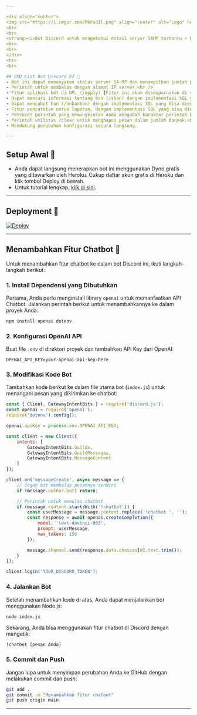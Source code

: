```yaml
---

<div align="center">
<img src="https://i.imgur.com/MkFud1l.png" align="center" alt="Logo" height="100">
<br>
<br>
<strong><i>Bot Discord untuk mengetahui detail server SAMP tertentu + Penggunaan Fitur Chatbot (OpenAI) </i></strong>
<br>
<br>
</div>
<hr>
<br>

## CMD List Bot Discord RZ 📍
- Bot ini dapat menanyakan status server SA-MP dan menampilkan jumlah pemain. (/players)<br />
- Perintah untuk membalas dengan alamat IP server.<br />
- Fitur aplikasi bot di DM. (/apply) [Fitur ini akan disempurnakan di versi mendatang]<br />
- Dapat mencari informasi tentang ban (/sban) dengan implementasi SQL yang bisa diedit.<br />
- Dapat mencabut ban (/unbanban) dengan implementasi SQL yang bisa diedit.<br />
- Fitur pencatatan untuk laporan, dengan implementasi SQL yang bisa diedit.<br />
- Pemroses perintah yang memungkinkan Anda mengubah karakter perintah bot.<br />
- Perintah utilitas /clear untuk menghapus pesan dalam jumlah banyak.<br />
- Mendukung perubahan konfigurasi secara langsung.

---
```


## Setup Awal 📝
- Anda dapat langsung menerapkan bot ini menggunakan Dyno gratis yang ditawarkan oleh Heroku. Cukup daftar akun gratis di Heroku dan klik tombol Deploy di bawah.<br />
- Untuk tutorial lengkap, [klik di sini]((https://www.youtube.com/@RandyKurniawan)).

---

## Deployment 📝
[![Deploy](https://www.herokucdn.com/deploy/button.svg)](https://heroku.com/deploy)

---

## Menambahkan Fitur Chatbot 🤖
Untuk menambahkan fitur chatbot ke dalam bot Discord ini, ikuti langkah-langkah berikut:

### 1. Install Dependensi yang Dibutuhkan
Pertama, Anda perlu menginstall library `openai` untuk memanfaatkan API Chatbot. Jalankan perintah berikut untuk menambahkannya ke dalam proyek Anda:
```bash
npm install openai dotenv
```

### 2. Konfigurasi OpenAI API
Buat file `.env` di direktori proyek dan tambahkan API Key dari OpenAI:
```
OPENAI_API_KEY=your-openai-api-key-here
```

### 3. Modifikasi Kode Bot
Tambahkan kode berikut ke dalam file utama bot (`index.js`) untuk menangani pesan yang dikirimkan ke chatbot:

```javascript
const { Client, GatewayIntentBits } = require('discord.js');
const openai = require('openai');
require('dotenv').config();

openai.apiKey = process.env.OPENAI_API_KEY;

const client = new Client({
    intents: [
        GatewayIntentBits.Guilds,
        GatewayIntentBits.GuildMessages,
        GatewayIntentBits.MessageContent
    ]
});

client.on('messageCreate', async message => {
    // Cegah bot membalas pesannya sendiri
    if (message.author.bot) return;

    // Perintah untuk memulai chatbot
    if (message.content.startsWith('!chatbot')) {
        const userMessage = message.content.replace('!chatbot ', '');
        const response = await openai.createCompletion({
            model: 'text-davinci-003',
            prompt: userMessage,
            max_tokens: 150
        });

        message.channel.send(response.data.choices[0].text.trim());
    }
});

client.login('YOUR_DISCORD_TOKEN');
```

### 4. Jalankan Bot
Setelah menambahkan kode di atas, Anda dapat menjalankan bot menggunakan Node.js:
```bash
node index.js
```

Sekarang, Anda bisa menggunakan fitur chatbot di Discord dengan mengetik:
```
!chatbot [pesan Anda]
```

### 5. Commit dan Push
Jangan lupa untuk menyimpan perubahan Anda ke GitHub dengan melakukan commit dan push:
```bash
git add .
git commit -m "Menambahkan fitur chatbot"
git push origin main
```

---

